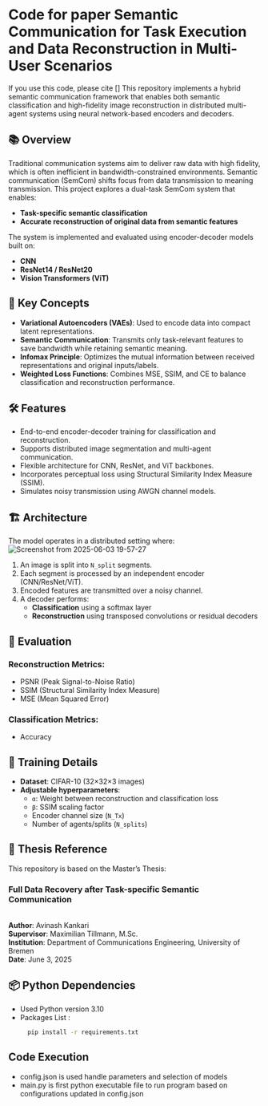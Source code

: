 
# Code for paper Semantic Communication for Task Execution and Data Reconstruction in Multi-User Scenarios

If you use this code, please cite []
This repository implements a hybrid semantic communication framework that enables both semantic classification and high-fidelity image reconstruction in distributed multi-agent systems using neural network-based encoders and decoders.

## 📚 Overview

Traditional communication systems aim to deliver raw data with high fidelity, which is often inefficient in bandwidth-constrained environments. Semantic communication (SemCom) shifts focus from data transmission to meaning transmission. This project explores a dual-task SemCom system that enables:

- **Task-specific semantic classification**
- **Accurate reconstruction of original data from semantic features**

The system is implemented and evaluated using encoder-decoder models built on:
- **CNN**
- **ResNet14 / ResNet20**
- **Vision Transformers (ViT)**

## 🧠 Key Concepts

- **Variational Autoencoders (VAEs)**: Used to encode data into compact latent representations.
- **Semantic Communication**: Transmits only task-relevant features to save bandwidth while retaining semantic meaning.
- **Infomax Principle**: Optimizes the mutual information between received representations and original inputs/labels.
- **Weighted Loss Functions**: Combines MSE, SSIM, and CE to balance classification and reconstruction performance.

## 🛠️ Features

- End-to-end encoder-decoder training for classification and reconstruction.
- Supports distributed image segmentation and multi-agent communication.
- Flexible architecture for CNN, ResNet, and ViT backbones.
- Incorporates perceptual loss using Structural Similarity Index Measure (SSIM).
- Simulates noisy transmission using AWGN channel models.

## 🏗️ Architecture

The model operates in a distributed setting where:
![Screenshot from 2025-06-03 19-57-27](https://github.com/user-attachments/assets/4b1b7fb0-d685-4b0c-976a-dd0a44d8d081)

1. An image is split into `N_split` segments.
2. Each segment is processed by an independent encoder (CNN/ResNet/ViT).
3. Encoded features are transmitted over a noisy channel.
4. A decoder performs:
   - **Classification** using a softmax layer
   - **Reconstruction** using transposed convolutions or residual decoders

## 🧪 Evaluation

### Reconstruction Metrics:
- PSNR (Peak Signal-to-Noise Ratio)
- SSIM (Structural Similarity Index Measure)
- MSE (Mean Squared Error)

### Classification Metrics:
- Accuracy

## 🔧 Training Details

- **Dataset**: CIFAR-10 (32×32×3 images)
- **Adjustable hyperparameters**:
  - `α`: Weight between reconstruction and classification loss
  - `β`: SSIM scaling factor
  - Encoder channel size (`N_Tx`)
  - Number of agents/splits (`N_splits`)

## 📄 Thesis Reference

This repository is based on the Master’s Thesis:

**<h3>Full Data Recovery after Task-specific Semantic Communication</h3>**  
**Author**: Avinash Kankari  
**Supervisor**: Maximilian Tillmann, M.Sc.  
**Institution**: Department of Communications Engineering, University of Bremen  
**Date**: June 3, 2025

## 📦 Python Dependencies
- Used Python version 3.10
- Packages List : 
  ```bash
    pip install -r requirements.txt
    ```
    

## Code Execution
- config.json is used handle parameters and selection of models
- main.py is first python executable file to run program based on configurations updated in config.json
